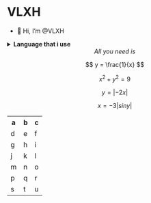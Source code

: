 <h1><strong>VLXH</strong></h1>


- 👋 Hi, I’m @VLXH

<details><summary><strong>Language that i use</strong></summary>
Python
</br>
</br>
JavaScript
</br>
</br>
HTML
</br>
</br>
CSS
</br>
</br>
Java
</details>

<div align="center"><em>All you need is</em></div>

$$
y = \frac{1}{x}
$$

$$
x^2 + y^2 = 9
$$

$$
y = |-2x|
$$

$$
x = -3|sin y|
$$

<table>
  <tr>
    <th>a</th>
    <th>b</th>
    <th>c</th>
  </tr>
  <tr>
    <td>d</td>
    <td>e</td>
    <td>f</td>
  </tr>
  <tr>
    <td>g</td>
    <td>h</td>
    <td>i</td>
  </tr>
  <tr>
    <td>j</td>
    <td>k</td>
    <td>l</td>
  </tr>
  <tr>
    <td>m</td>
    <td>n</td>
    <td>o</td>
  </tr>
  <tr>
    <td>p</td>
    <td>q</td>
    <td>r</td>
  </tr>
  <tr>
    <td>s</td>
    <td>t</td>
    <td>u</td>
  </tr>
</table>
<!---
VLXH/VLXH is a ✨ special ✨ repository because its `README.md` (this file) appears on your GitHub profile.
You can click the Preview link to take a look at your changes.
--->
